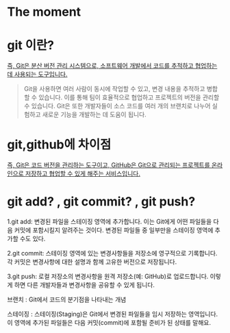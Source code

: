 The moment
=====================

# git 이란?
<u>즉, Git은 분산 버전 관리 시스템으로, 소프트웨어 개발에서 코드를 추적하고 협업하는 데 사용되는 도구입니다.</u>
>   Git을 사용하면 여러 사람이 동시에 작업할 수 있고, 변경 내용을 추적하고 병합할 수 있습니다.
>   이를 통해 팀이 효율적으로 협업하고 프로젝트의 버전을 관리할 수 있습니다. 
>   Git은 또한 개발자들이 소스 코드를 여러 개의 브랜치로 나누어 실험하고 새로운 기능을 개발하는 데 도움이 됩니다. 
# git,github에 차이점
<u>즉, Git은 코드 버전을 관리하는 도구이고, GitHub은 Git으로 관리되는 프로젝트를 온라인으로 저장하고 협업할 수 있게 해주는 서비스입니다.</u>
# git add? , git commit? , git push?
1.git add: 변경된 파일을 스테이징 영역에 추가합니다. 이는 Git에게 어떤 파일들을 다음 커밋에 포함시킬지 알려주는 것이다. 변경된 파일들 중 일부만을 스테이징 영역에 추가할 수도 있다.

2.git commit: 스테이징 영역에 있는 변경사항들을 저장소에 영구적으로 기록합니다. 각 커밋은 변경사항에 대한 설명과 함께 고유한 버전으로 저장됩니다.

3.git push: 로컬 저장소의 변경사항을 원격 저장소(예: GitHub)로 업로드합니다. 이렇게 하면 다른 개발자들과 변경사항을 공유할 수 있게 됩니다.

브랜치 : Git에서 코드의 분기점을 나타내는 개념

스테이징 : 스테이징(Staging)은 Git에서 변경된 파일들을 임시 저장하는 영역입니다. 이 영역에 추가된 파일들은 다음 커밋(commit)에 포함될 준비가 된 상태를 말해요.